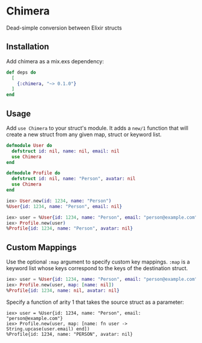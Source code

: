 # Chimera

Dead-simple conversion between Elixir structs

## Installation

Add chimera as a mix.exs dependency:

```elixir
def deps do
  [
    {:chimera, "~> 0.1.0"}
  ]
end
```

## Usage

Add `use Chimera` to your struct's module. It adds a `new/1` function
that will create a new struct from any given map, struct or keyword list.

```elixir
defmodule User do
  defstruct id: nil, name: nil, email: nil
  use Chimera
end

defmodule Profile do
  defstruct id: nil, name: "Person", avatar: nil
  use Chimera
end

iex> User.new(id: 1234, name: "Person")
%User{id: 1234, name: "Person", email: nil}

iex> user = %User{id: 1234, name: "Person", email: "person@example.com"}
iex> Profile.new(user)
%Profile{id: 1234, name: "Person", avatar: nil}
```

## Custom Mappings

Use the optional `:map` argument to specify custom key mappings.
`:map` is a keyword list whose keys correspond to the keys of
the destination struct.

```elixir
iex> user = %User{id: 1234, name: "Person", email: "person@example.com"}
iex> Profile.new(user, map: [name: nil])
%Profile{id: 1234, name: nil, avatar: nil}
```

Specify a function of arity 1 that takes the source struct as
a parameter:

```
iex> user = %User{id: 1234, name: "Person", email: "person@example.com"}
iex> Profile.new(user, map: [name: fn user -> String.upcase(user.email) end])
%Profile{id: 1234, name: "PERSON", avatar: nil}
```

